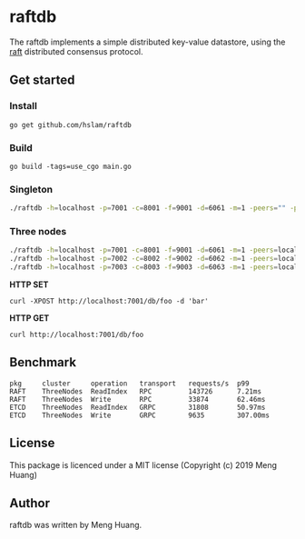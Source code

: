 # raftdb
The raftdb implements a simple distributed key-value datastore, using the [raft](https://github.com/hslam/raft  "raft") distributed consensus protocol.

## Get started

### Install
```
go get github.com/hslam/raftdb
```

### Build
```
go build -tags=use_cgo main.go
```

### Singleton
```sh
./raftdb -h=localhost -p=7001 -c=8001 -f=9001 -d=6061 -m=1 -peers="" -path=./raftdb.1
```
### Three nodes
```sh
./raftdb -h=localhost -p=7001 -c=8001 -f=9001 -d=6061 -m=1 -peers=localhost:9001,localhost:9002,localhost:9003 -path=./raftdb.1
./raftdb -h=localhost -p=7002 -c=8002 -f=9002 -d=6062 -m=1 -peers=localhost:9001,localhost:9002,localhost:9003 -path=./raftdb.2
./raftdb -h=localhost -p=7003 -c=8003 -f=9003 -d=6063 -m=1 -peers=localhost:9001,localhost:9002,localhost:9003 -path=./raftdb.3
```
**HTTP SET**
```
curl -XPOST http://localhost:7001/db/foo -d 'bar'
```
**HTTP GET**
```
curl http://localhost:7001/db/foo
```

## Benchmark
```
pkg     cluster     operation   transport   requests/s  p99
RAFT    ThreeNodes  ReadIndex   RPC         143726      7.21ms
RAFT    ThreeNodes  Write       RPC         33874       62.46ms
ETCD    ThreeNodes  ReadIndex   GRPC        31808       50.97ms
ETCD    ThreeNodes  Write       GRPC        9635        307.00ms
```

## License
This package is licenced under a MIT license (Copyright (c) 2019 Meng Huang)

## Author
raftdb was written by Meng Huang.